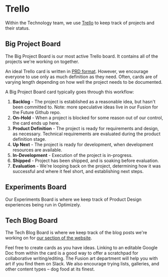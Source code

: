 # Trello

Within the Technology team, we use [Trello](https://trello.com/) to keep track of projects and their status.

## Big Project Board

The Big Project Board is our most active Trello board. It contains all of the projects we're working on together.

An ideal Trello card is written in [PRD format](http://en.wikipedia.org/wiki/Product_requirements_document). However, we encourage everyone to use only as much definition as they need. Often, cards are of varying length depending on how well the project needs to be documented.

A Big Project Board card typically goes through this workflow:

1. **Backlog** - The project is established as a reasonable idea, but hasn't been committed to. Note: more speculative ideas live in our Fusion for the Future Github repo.
1. **On-Hold** - When a project is blocked for some reason out of our control, the card ends up here.
1. **Product Definition** - The project is ready for requirements and design, as necessary. Technical requirements are evaluated during the product definition stage.
1. **Up Next** - The project is ready for development, when development resources are available.
1. **In-Development** - Execution of the project is in-progress.
1. **Shipped** - Project has been shipped, and is soaking before evaluation.
1. **Evaluation** - We're looping back on the project, determining how it was successful and where it feel short, and establishing next steps.

## Experiments Board

Our Experiments Board is where we keep track of Product Design experiences being run in Optimizely.

## Tech Blog Board

The Tech Blog Board is where we keep track of the blog posts we're working on for [our section of the website](http://fusion.net/section/tech-product).

Feel free to create cards as you have ideas. Linking to an editable Google Doc from within the card is a good way to offer a scratchpad for collaborative writing/editing. The Fusion art department will help you with art if you find them on Slack. We also encourage trying lists, galleries, and other content types – dog food at its finest.
